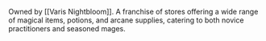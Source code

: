 Owned by [[Varis Nightbloom]]. A franchise of stores offering a wide range of magical items, potions, and arcane supplies, catering to both novice practitioners and seasoned mages.